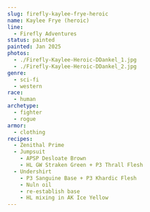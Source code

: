 ```yaml
---
slug: firefly-kaylee-frye-heroic
name: Kaylee Frye (heroic)
line:
  - Firefly Adventures
status: painted
painted: Jan 2025
photos:
  - ./Firefly-Kaylee-Heroic-DDankel_1.jpg
  - ./Firefly-Kaylee-Heroic-DDankel_2.jpg
genre:
  - sci-fi
  - western
race:
  - human
archetype:
  - fighter
  - rogue
armor:
  - clothing
recipes:
  - Zenithal Prime
  - Jumpsuit
    - APSP Desloate Brown
    - HL GW Straken Green + P3 Thrall Flesh
  - Undershirt
    - P3 Sanguine Base + P3 Khardic Flesh
    - Nuln oil
    - re-establish base
    - HL mixing in AK Ice Yellow
---
```

